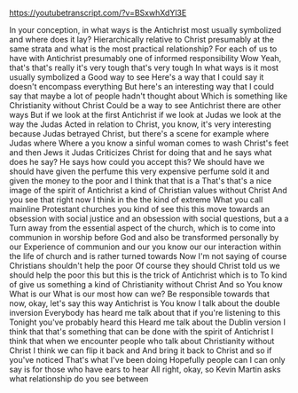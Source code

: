 https://youtubetranscript.com/?v=BSxwhXdYl3E

 In your conception, in what ways is the Antichrist most usually symbolized and where does it lay? Hierarchically relative to Christ presumably at the same strata and what is the most practical relationship? For each of us to have with Antichrist presumably one of informed responsibility Wow Yeah, that's that's really it's very tough that's very tough In what ways is it most usually symbolized a Good way to see Here's a way that I could say it doesn't encompass everything But here's an interesting way that I could say that maybe a lot of people hadn't thought about Which is something like Christianity without Christ Could be a way to see Antichrist there are other ways But if we look at the first Antichrist if we look at Judas we look at the way the Judas Acted in relation to Christ, you know, it's very interesting because Judas betrayed Christ, but there's a scene for example where Judas where Where a you know a sinful woman comes to wash Christ's feet and then Jews it Judas Criticizes Christ for doing that and he says what does he say? He says how could you accept this? We should have we should have given the perfume this very expensive perfume sold it and given the money to the poor and I think that that is a That's that's a nice image of the spirit of Antichrist a kind of Christian values without Christ And you see that right now I think in the the kind of extreme What you call mainline Protestant churches you kind of see this this move towards an obsession with social justice and an obsession with social questions, but a a Turn away from the essential aspect of the church, which is to come into communion in worship before God and also be transformed personally by our Experience of communion and our you know our our interaction within the life of church and is rather turned towards Now I'm not saying of course Christians shouldn't help the poor Of course they should Christ told us we should help the poor this but this is the trick of Antichrist which is to To kind of give us something a kind of Christianity without Christ And so You know What is our What is our most how can we? Be responsible towards that now, okay, let's say this way Antichrist is You know I talk about the double inversion Everybody has heard me talk about that if you're listening to this Tonight you've probably heard this Heard me talk about the Dublin version I think that that's something that can be done with the spirit of Antichrist I think that when we encounter people who talk about Christianity without Christ I think we can flip it back and And bring it back to Christ and so if you've noticed That's what I've been doing Hopefully people can I can only say is for those who have ears to hear All right, okay, so Kevin Martin asks what relationship do you see between